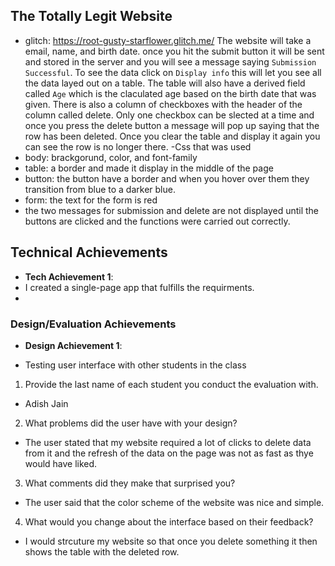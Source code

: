 ## The Totally Legit Website
- glitch: https://root-gusty-starflower.glitch.me/
The website will take a email, name, and birth date. once you hit the submit button it will be sent and stored in the server and you will see a message saying `Submission Successful`.
To see the data click on `Display info` this will let you see all the data layed out on a table. The table will also have a derived field called `Age` which is the claculated age based on
the birth date that was given. There is also a column of checkboxes with the header of the column called delete. Only one checkbox can be slected at a time and once you press the delete button
a message will pop up saying that the row has been deleted. Once you clear the table and display it again you can see the row is no longer there. 
-Css that was used
- body: brackgorund, color, and font-family 
- table: a border and made it display in the middle of the page
- button: the button have a border and when you hover over them they transition from blue to a darker blue.
- form: the text for the form is red
- the two messages for submission and delete are not displayed until the buttons are clicked and the functions were carried out correctly. 

## Technical Achievements
- **Tech Achievement 1**: 
- I created a single-page app that fulfills the requirments.
- 

### Design/Evaluation Achievements
- **Design Achievement 1**: 

- Testing user interface with other students in the class
1. Provide the last name of each student you conduct the evaluation with.
- Adish Jain
2. What problems did the user have with your design?
- The user stated that my website required a lot of clicks to delete data from it and the refresh of the data on the page was not as fast as thye would have liked.
3. What comments did they make that surprised you?
- The user said that the color scheme of the website was nice and simple.
4. What would you change about the interface based on their feedback?
- I would strcuture my website so that once you delete something it then shows the table with the deleted row.
